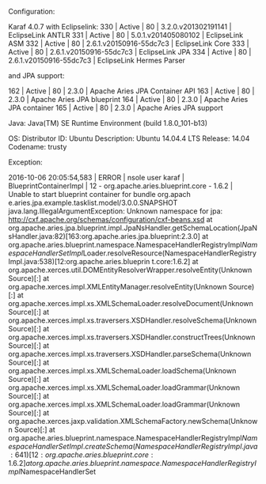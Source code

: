 Configuration:

Karaf 4.0.7 with Eclipselink:
330 | Active | 80 | 3.2.0.v201302191141 | EclipseLink ANTLR
331 | Active | 80 | 5.0.1.v201405080102 | EclipseLink ASM
332 | Active | 80 | 2.6.1.v20150916-55dc7c3 | EclipseLink Core
333 | Active | 80 | 2.6.1.v20150916-55dc7c3 | EclipseLink JPA
334 | Active | 80 | 2.6.1.v20150916-55dc7c3 | EclipseLink Hermes Parser

and JPA support:

162 | Active | 80 | 2.3.0 | Apache Aries JPA Container API
163 | Active | 80 | 2.3.0 | Apache Aries JPA blueprint
164 | Active | 80 | 2.3.0 | Apache Aries JPA container
165 | Active | 80 | 2.3.0 | Apache Aries JPA support

Java:
Java(TM) SE Runtime Environment (build 1.8.0_101-b13)

OS:
Distributor ID: Ubuntu
Description: Ubuntu 14.04.4 LTS
Release: 14.04
Codename: trusty

Exception:

2016-10-06 20:05:54,583 | ERROR | nsole user karaf | BlueprintContainerImpl           | 12 - org.apache.aries.blueprint.core - 1.6.2 | Unable to start blueprint container for bundle org.apach
e.aries.jpa.example.tasklist.model/3.0.0.SNAPSHOT
java.lang.IllegalArgumentException: Unknown namespace for jpa: http://cxf.apache.org/schemas/configuration/cxf-beans.xsd
        at org.apache.aries.jpa.blueprint.impl.JpaNsHandler.getSchemaLocation(JpaNsHandler.java:82)[163:org.apache.aries.jpa.blueprint:2.3.0]
        at org.apache.aries.blueprint.namespace.NamespaceHandlerRegistryImpl$NamespaceHandlerSetImpl$Loader.resolveResource(NamespaceHandlerRegistryImpl.java:538)[12:org.apache.aries.blueprin
t.core:1.6.2]
        at org.apache.xerces.util.DOMEntityResolverWrapper.resolveEntity(Unknown Source)[:]
        at org.apache.xerces.impl.XMLEntityManager.resolveEntity(Unknown Source)[:]
        at org.apache.xerces.impl.xs.XMLSchemaLoader.resolveDocument(Unknown Source)[:]
        at org.apache.xerces.impl.xs.traversers.XSDHandler.resolveSchema(Unknown Source)[:]
        at org.apache.xerces.impl.xs.traversers.XSDHandler.constructTrees(Unknown Source)[:]
        at org.apache.xerces.impl.xs.traversers.XSDHandler.parseSchema(Unknown Source)[:]
        at org.apache.xerces.impl.xs.XMLSchemaLoader.loadSchema(Unknown Source)[:]
        at org.apache.xerces.impl.xs.XMLSchemaLoader.loadGrammar(Unknown Source)[:]
        at org.apache.xerces.impl.xs.XMLSchemaLoader.loadGrammar(Unknown Source)[:]
        at org.apache.xerces.jaxp.validation.XMLSchemaFactory.newSchema(Unknown Source)[:]
        at org.apache.aries.blueprint.namespace.NamespaceHandlerRegistryImpl$NamespaceHandlerSetImpl.createSchema(NamespaceHandlerRegistryImpl.java:641)[12:org.apache.aries.blueprint.core:1.6.2]
        at org.apache.aries.blueprint.namespace.NamespaceHandlerRegistryImpl$NamespaceHandlerSet
